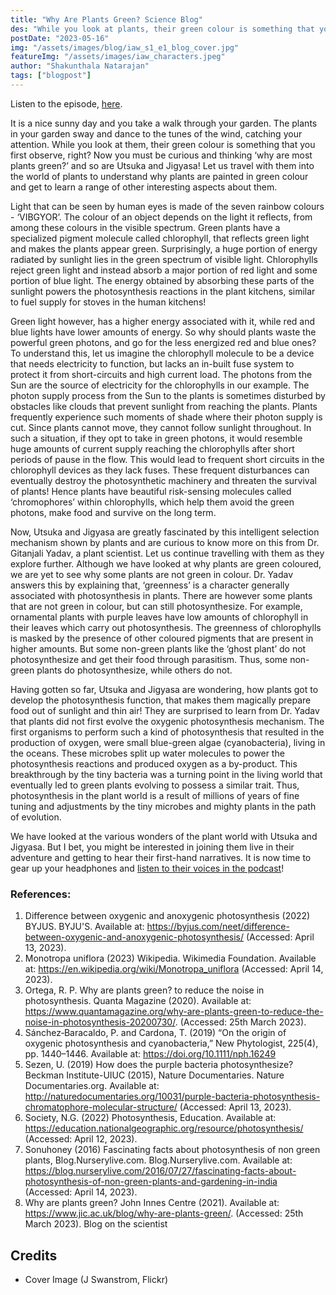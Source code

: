 ```yaml
---
title: "Why Are Plants Green? Science Blog"
des: "While you look at plants, their green colour is something that you first observe, right? Now you must be curious and thinking ‘why are most plants green' and so are Utsuka and Jigyasa!"
postDate: "2023-05-16"
img: "/assets/images/blog/iaw_s1_e1_blog_cover.jpg"
featureImg: "/assets/images/iaw_characters.jpeg"
author: "Shakunthala Natarajan"
tags: ["blogpost"]
---
```

Listen to the episode, [here](https://www.indiaaskswhy.org/episode/2021-11-17-why-are-plants-green/).

It is a nice sunny day and you take a walk through your garden. The plants in your garden sway and dance to the tunes of the wind, catching your attention. While you look at them, their green colour is something that you first observe, right? Now you must be curious and thinking ‘why are most plants green?’ and so are Utsuka and Jigyasa! Let us travel with them into the world of plants to understand why plants are painted in green colour and get to learn a range of other interesting aspects about them.  

Light that can be seen by human eyes is made of the seven rainbow colours - ‘VIBGYOR’. The colour of an object depends on the light it reflects, from among these colours in the visible spectrum. Green plants have a specialized pigment molecule called chlorophyll, that reflects green light and makes the plants appear green. Surprisingly, a huge portion of energy radiated by sunlight lies in the green spectrum of visible light. Chlorophylls reject green light and instead absorb a major portion of red light and some portion of blue light. The energy obtained by absorbing these parts of the sunlight powers the photosynthesis reactions in the plant kitchens, similar to fuel supply for stoves in the human kitchens! 

Green light however, has a higher energy associated with it, while red and blue lights have lower amounts of energy. So why should plants waste the powerful green photons, and go for the less energized red and blue ones? To understand this, let us imagine the chlorophyll molecule to be a device that needs electricity to function, but lacks an in-built fuse system to protect it from short-circuits and high current load. The photons from the Sun are the source of electricity for the chlorophylls in our example. The photon supply process from the Sun to the plants is sometimes disturbed by obstacles like clouds that prevent sunlight from reaching the plants. Plants frequently experience such moments of shade where their photon supply is cut. Since plants cannot move, they cannot follow sunlight throughout. In such a situation, if they opt to take in green photons, it would resemble huge amounts of current supply reaching the chlorophylls after short periods of pause in the flow. This would lead to frequent short circuits in the chlorophyll devices as they lack fuses. These frequent disturbances can eventually destroy the photosynthetic machinery and threaten the survival of plants! Hence plants have beautiful risk-sensing molecules called ‘chromophores’ within chlorophylls, which help them avoid the green photons, make food and survive on the long term.

Now, Utsuka and Jigyasa are greatly fascinated by this intelligent selection mechanism shown by plants and are curious to know more on this from Dr. Gitanjali Yadav, a plant scientist. Let us continue travelling with them as they explore further. Although we have looked at why plants are green coloured, we are yet to see why some plants are not green in colour. Dr. Yadav answers this by explaining that, ‘greenness’ is a character generally associated with photosynthesis in plants. There are however some plants that are not green in colour, but can still photosynthesize. For example, ornamental plants with purple leaves have low amounts of chlorophyll in their leaves which carry out photosynthesis. The greenness of chlorophylls is masked by the presence of other coloured pigments that are present in higher amounts. But some non-green plants like the ‘ghost plant’ do not photosynthesize and get their food through parasitism. Thus, some non-green plants do photosynthesize, while others do not. 

Having gotten so far, Utsuka and Jigyasa are wondering, how plants got to develop the photosynthesis function, that makes them magically prepare food out of sunlight and thin air! They are surprised to learn from Dr. Yadav that plants did not first evolve the oxygenic photosynthesis mechanism. The first organisms to perform such a kind of photosynthesis that resulted in the production of oxygen, were small blue-green algae (cyanobacteria), living in the oceans. These microbes split up water molecules to power the photosynthesis reactions and produced oxygen as a by-product. This breakthrough by the tiny bacteria was a turning point in the living world that eventually led to green plants evolving to possess a similar trait. Thus, photosynthesis in the plant world is a result of millions of years of fine tuning and adjustments by the tiny microbes and mighty plants in the path of evolution. 

We have looked at the various wonders of the plant world with Utsuka and Jigyasa. But I bet, you might be interested in joining them live in their adventure and getting to hear their first-hand narratives. It is now time to gear up your headphones and [listen to their voices in the podcast](https://www.indiaaskswhy.org/episode/2021-11-17-why-are-plants-green/)!

### References:
1. Difference between oxygenic and anoxygenic photosynthesis (2022) BYJUS. BYJU'S. Available at: https://byjus.com/neet/difference-between-oxygenic-and-anoxygenic-photosynthesis/  (Accessed: April 13, 2023).
2. Monotropa uniflora (2023) Wikipedia. Wikimedia Foundation. Available at: https://en.wikipedia.org/wiki/Monotropa_uniflora (Accessed: April 14, 2023).
3. Ortega, R. P. Why are plants green? to reduce the noise in photosynthesis. Quanta Magazine (2020). Available at: https://www.quantamagazine.org/why-are-plants-green-to-reduce-the-noise-in-photosynthesis-20200730/. (Accessed: 25th March 2023).
4. Sánchez‐Baracaldo, P. and Cardona, T. (2019) “On the origin of oxygenic photosynthesis and cyanobacteria,” New Phytologist, 225(4), pp. 1440–1446. Available at: https://doi.org/10.1111/nph.16249
5. Sezen, U. (2019) How does the purple bacteria photosynthesize? Beckman Institute-UIUC (2015), Nature Documentaries. Nature Documentaries.org. Available at: http://naturedocumentaries.org/10031/purple-bacteria-photosynthesis-chromatophore-molecular-structure/ (Accessed: April 13, 2023).
6. Society, N.G. (2022) Photosynthesis, Education. Available at: https://education.nationalgeographic.org/resource/photosynthesis/ (Accessed: April 12, 2023).
7. Sonuhoney (2016) Fascinating facts about photosynthesis of non green plants, Blog.Nurserylive.com. Blog.Nurserylive.com. Available at: https://blog.nurserylive.com/2016/07/27/fascinating-facts-about-photosynthesis-of-non-green-plants-and-gardening-in-india (Accessed: April 14, 2023).
8. Why are plants green? John Innes Centre (2021). Available at: https://www.jic.ac.uk/blog/why-are-plants-green/. (Accessed: 25th March 2023).
Blog on the scientist


## Credits
- Cover Image (J Swanstrom, Flickr)